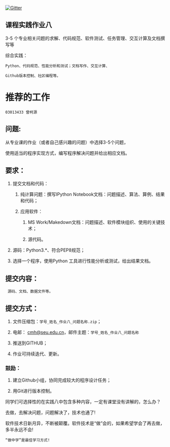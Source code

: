 
[![Gitter](https://badges.gitter.im/Py03013052/Students2016.svg)](https://gitter.im/Py03013052/Students2016?utm_source=badge&utm_medium=badge&utm_campaign=pr-badge)

## 课程实践作业八

3-5 个专业相关问题的求解、代码规范、软件测试、任务管理、交互计算及文档撰写等  

综合实践：
    
    Python、代码规范、性能分析和测试；文档写作、交互计算、
    
    Github版本控制、社区编程等。

# 推荐的工作

    03013433 曾柯源 	

##  问题: 

从专业课的作业（或者自己感兴趣的问题）中选择3-5个问题，

使用适当的程序实现方式，编写程序解决问题并给出相应文档。

## 要求：

1. 提交文档和代码：

    1. 纯计算问题：撰写IPython Notebook文档：问题描述、算法、算例、结果和代码；
    
    2. 应用软件：
        
        1.  MS Work/Makedown文档：问题描述、软件模块组织、使用的关键技术；
        
        2. 源代码。

2.	源码：Python3.*、符合PEP8规范；

3.	选择一个程序，使用Python 工具进行性能分析或测试，给出结果文档。

## 提交内容：
     
     源码、文档、数据文件等。

## 提交方式：

1.	文件压缩包：`学号_姓名_作业八_问题名称.zip`；

2.	电邮： cmh@seu.edu.cn，邮件主题：`学号_姓名_作业八_问题名称`

3.	推送到GITHUB；

4.	作业可持续迭代、更新。

### 鼓励：

1.	建立Github小组，协同完成较大的程序设计任务；

2.	用Git进行版本控制。

同学们可选择性的在实践八中包含多种内容，一定有课堂没有讲解的，怎么办？

去做，去解决问题，问题解决了，技术也通了!

软件技术日新月异，不断被颠覆。软件技术是“做”会的，如果希望学会了再去做，多半永远不会!

    “做中学”是最佳学习方式!
      
